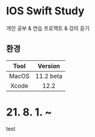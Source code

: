 # IOS Swift Study
개인 공부 & 연습 프로젝트 & 강의 듣기

## 환경
| Tool | Version |
|:------:|:------:|
| MacOS | 11.2 beta |
| Xcode | 12.2 |

# 21. 8. 1. ~
test

